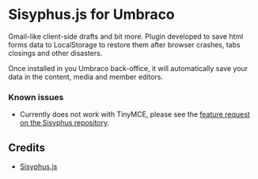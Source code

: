 # Sisyphus.js for Umbraco

Gmail-like client-side drafts and bit more. Plugin developed to save html forms data to LocalStorage to restore them after browser crashes, tabs closings and other disasters.

Once installed in you Umbraco back-office, it will automatically save your data in the content, media and member editors.

### Known issues
* Currently does not work with TinyMCE, please see the [feature request on the Sisyphus repository](https://github.com/simsalabim/sisyphus/issues/4).

## Credits

* [Sisyphus.js](https://github.com/simsalabim/sisyphus)

